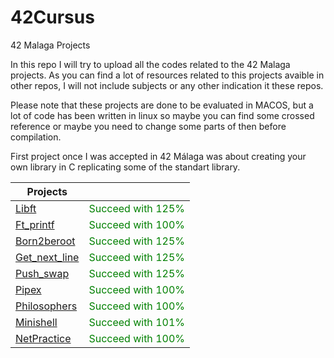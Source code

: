 # 42Cursus
42 Malaga Projects

In this repo I will try to upload all the codes related to the 42 Malaga projects.
As you can find a lot of resources related to this projects avaible in other repos, 
I will not include subjects or any other indication it these repos.

Please note that these projects are done to be evaluated in MACOS, but a lot of code 
has been written in linux so maybe you can find some crossed reference or maybe you 
need to change some parts of then before compilation. 

First project once I was accepted in 42 Málaga was about creating your own library
in C replicating some of the standart library.

| Projects  |           |  
| --------- | --------- |
| [Libft](https://github.com/AlfonsoFZ/Libft) | <font color="green">Succeed with 125% </font> |
| [Ft_printf](https://github.com/Alfohttps://github.com/AlfonsoFZ/Libft/tree/d3a31284a2be26879112d11d5eecb1aa7369ccd4nsoFZ/Libft) | <font color="green">Succeed with 100% </font> |
| [Born2beroot](https://github.com/AlfonsoFZ/Born2beroot) | <font color="green">Succeed with 125% </font> |
| [Get_next_line](https://github.com/AlfonsoFZ/get_next_line) | <font color="green">Succeed with 125% </font> |
| [Push_swap](https://github.com/AlfonsoFZ/push_swap) | <font color="green">Succeed with 125% </font> |
| [Pipex](https://github.com/AlfonsoFZ/pipex) | <font color="green">Succeed with 100% </font> |
| [Philosophers](https://github.com/AlfonsoFZ/Philosophers) | <font color="green">Succeed with 100% </font> |
| [Minishell](https://github.com/AlfonsoFZ/minishell) | <font color="green">Succeed with 101% </font> |
| [NetPractice](https://github.com/AlfonsoFZ/NetPractice) | <font color="green">Succeed with 100% </font> |
